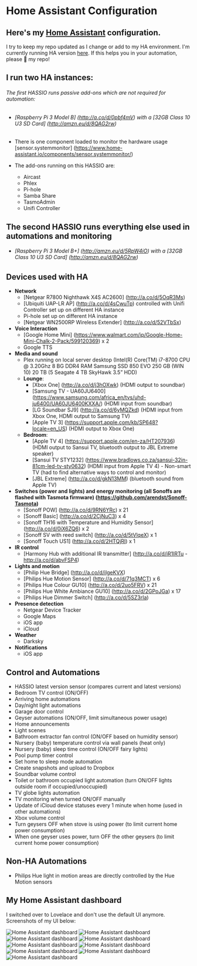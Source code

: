 # Home Assistant Configuration

## Here's my [Home Assistant](https://home-assistant.io/) configuration. 
I try to keep my repo updated as I change or add to my HA environment. I'm currently running HA version [here](.HA_VERSION). If this helps you in your automation, please :star2: my repo!

## I run two HA instances:  

###### The first HASSIO runs passive add-ons which are not required for automation:

- ###### [Raspberry Pi 3 Model B] (http://a.co/d/0pbf4mV) with a [32GB Class 10 U3 SD Card] (http://amzn.eu/d/8QAG2rw)
- There is one component loaded to monitor the hardware usage [sensor.systemmonitor] (https://www.home-assistant.io/components/sensor.systemmonitor/)

- The add-ons running on this HASSIO are:
  - Aircast
  - Phlex
  - Pi-hole
  - Samba Share
  - TasmoAdmin
  - Unifi Controller
  
## The second HASSIO runs everything else used in automations and monitoring
- ###### [Raspberry Pi 3 Model B+] (http://amzn.eu/d/5RpW4iO) with a [32GB Class 10 U3 SD Card] (http://amzn.eu/d/8QAG2rw)

## Devices used with HA
	
  * **Network**
    - [Netgear R7800 Nighthawk X4S AC2600] (http://a.co/d/5OqR3Ms)
    - [Ubiquiti UAP-LR AP] (http://a.co/d/4sCwuTp) controlled with Unifi Controller set up on different HA instance
    - Pi-hole set up on different HA instance
    - [Netgear WN2500RP Wireless Extender] (http://a.co/d/52VTbSx)
  * **Voice Interaction**
    - [Google Home Mini] (https://www.walmart.com/ip/Google-Home-Mini-Chalk-2-Pack/599120369) x 2
    - Google TTS
  * **Media and sound**
    - Plex running on local server desktop (Intel(R) Core(TM) i7-8700 CPU @ 3.20Ghz 8 BG DDR4 RAM Samsung SSD 850 EVO 250 GB (WIN 10) 20 TB (5 Seagate 4 TB SkyHawk 3.5” HDD) 
    - **Lounge**:
      - [Xbox One] (http://a.co/d/j3hOXwk) (HDMI output to soundbar)
      - [Samsung TV - UA60JU6400] (https://www.samsung.com/africa_en/tvs/uhd-ju6400/UA60JU6400KXXA/) (HDMI input from soundbar)
      - [LG Soundbar SJ9] (http://a.co/d/6yMQZkd) (HDMI input from Xbox One, HDMI output to Samsung TV)
      - [Apple TV 3] (https://support.apple.com/kb/SP648?locale=en_US) (HDMI output to Xbox One)
    - **Bedroom**:
      - [Apple TV 4] (https://support.apple.com/en-za/HT207936) (HDMI output to Sansui TV, bluetooth output to JBL Extreme speaker)
      - [Sansui TV STY1232] (https://www.bradlows.co.za/sansui-32in-81cm-led-tv-sty0632) (HDMI input from Apple TV 4) - Non-smart TV (had to find alternative ways to control and monitor)
      - [JBL Extreme] (http://a.co/d/gkN13MM) (bluetooth sound from Apple TV)
  * **Switches (power and lights) and energy monitoring (all Sonoffs are flashed with Tasmota firmware) (https://github.com/arendst/Sonoff-Tasmota)**
    - [Sonoff POW] (http://a.co/d/9RN6YRc) x 21
    - [Sonoff Basic] (http://a.co/d/2CjNuC3) x 4
    - [Sonoff TH16 with Temperature and Humidity Sensor] (http://a.co/d/0iX6ZQ6) x 2
    - [Sonoff SV with reed switch] (http://a.co/d/5tVlqeX) x 1
    - [Sonoff Touch US1] (http://a.co/d/2HTQjRI) x 1
  * **IR control**
    - [Harmony Hub with additional IR transmitter] (http://a.co/d/iR1lRTu - http://a.co/d/abvFSP4)
  * **Lights and motion**
    - [Philip Hue Bridge] (http://a.co/d/ilgeKVX)
    - [Philips Hue Motion Sensor] (http://a.co/d/71q3MCT) x 6
    - [Philips Hue Colour GU10] (http://a.co/d/2uo5FRV) x 21
    - [Philips Hue White Ambiance GU10] (http://a.co/d/2GPoJGa) x 17
    - [Philips Hue Dimmer Switch] (http://a.co/d/5SZ3rIa)
  * **Presence detection**
    - Netgear Device Tracker
    - Google Maps
    - iOS app
    - iCloud
  * **Weather**
    - Darksky
  * **Notifications**
    - iOS app

## Control and Automations
	
  * HASSIO latest version sensor (compares current and latest versions)	
  * Bedroom TV control (ON/OFF)
  * Arriving home automations
  * Day/night light automations
  * Garage door control
  * Geyser automations (ON/OFF, limit simultaneous power usage)
  * Home announcements
  * Light scenes
  * Bathroom extractor fan control (ON/OFF based on humidity sensor)
  * Nursery (baby) temperature control via wall panels (heat only)
  * Nursery (baby) sleep time control (ON/OFF fairy lights)
  * Pool pump timer control
  * Set home to sleep mode automation
  * Create snapshots and upload to Dropbox
  * Soundbar volume control
  * Toilet or bathroom occupied light automation (turn ON/OFF lights outside room if occupied/unoccupied)
  * TV globe lights automation
  * TV monitoring when turned ON/OFF manually
  * Update of iCloud device statuses every 1 minute when home (used in other automations)
  * Xbox volume control
  * Turn geysers OFF when stove is using power (to limit current home power consumption)
  * When one geyser uses power, turn OFF the other geysers (to limit current home power consumption)

## Non-HA Automations
	
  * Philips Hue light in motion areas are directly controlled by the Hue Motion sensors

## My Home Assistant dashboard

I switched over to Lovelace and don't use the default UI anymore. Screenshots of my UI below:

<img src="https://github.com/Albertjvanr/alb3rt-HA-configuration---fully-commented/blob/master/view_home.png" alt="Home Assistant dashboard" />

<img src="https://github.com/Albertjvanr/alb3rt-HA-configuration---fully-commented/blob/master/view_lounge.png" alt="Home Assistant dashboard" />

<img src="https://github.com/Albertjvanr/alb3rt-HA-configuration---fully-commented/blob/master/view_bedroom.png" alt="Home Assistant dashboard" />

<img src="https://github.com/Albertjvanr/alb3rt-HA-configuration---fully-commented/blob/master/view_nursery.png" alt="Home Assistant dashboard" />

<img src="https://github.com/Albertjvanr/alb3rt-HA-configuration---fully-commented/blob/master/view_kitchen.png" alt="Home Assistant dashboard" />

<img src="https://github.com/Albertjvanr/alb3rt-HA-configuration---fully-commented/blob/master/view_garden_and_pool.png" alt="Home Assistant dashboard" />

<img src="https://github.com/Albertjvanr/alb3rt-HA-configuration---fully-commented/blob/master/view_network.png" alt="Home Assistant dashboard" />

<img src="https://github.com/Albertjvanr/alb3rt-HA-configuration---fully-commented/blob/master/view_monitors.png" alt="Home Assistant dashboard" />

<img src="https://github.com/Albertjvanr/alb3rt-HA-configuration---fully-commented/blob/master/view_motion_areas.png" alt="Home Assistant dashboard" />


